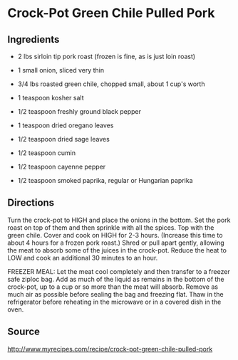 Crock-Pot Green Chile Pulled Pork
=================================


Ingredients
-----------

* 2 lbs sirloin tip pork roast (frozen is fine, as is just loin roast)

* 1 small onion, sliced very thin

* 3/4 lbs roasted green chile, chopped small, about 1 cup's worth

* 1 teaspoon kosher salt

* 1/2 teaspoon freshly ground black pepper

* 1 teaspoon dried oregano leaves

* 1/2 teaspoon dried sage leaves

* 1/2 teaspoon cumin

* 1/2 teaspoon cayenne pepper

* 1/2 teaspoon smoked paprika, regular or Hungarian paprika


Directions
----------

Turn the crock-pot to HIGH and place the onions in the bottom. Set the pork roast on top of them and then sprinkle with all the spices. Top with the green chile. Cover and cook on HIGH for 2-3 hours. (Increase this time to about 4 hours for a frozen pork roast.) Shred or pull apart gently, allowing the meat to absorb some of the juices in the crock-pot. Reduce the heat to LOW and cook an additional 30 minutes to an hour.

FREEZER MEAL: Let the meat cool completely and then transfer to a freezer safe ziploc bag. Add as much of the liquid as remains in the bottom of the crock-pot, up to a cup or so more than the meat will absorb. Remove as much air as possible before sealing the bag and freezing flat. Thaw in the refrigerator before reheating in the microwave or in a covered dish in the oven.


Source
------

http://www.myrecipes.com/recipe/crock-pot-green-chile-pulled-pork
